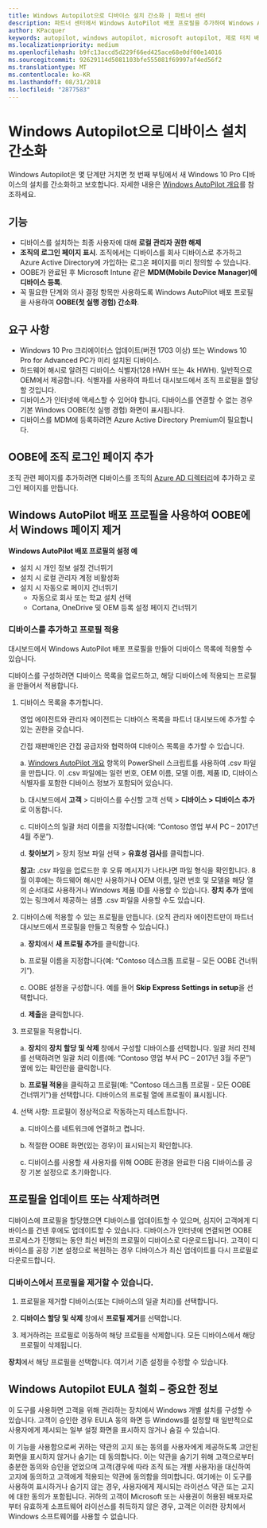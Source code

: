 ```yaml
---
title: Windows Autopilot으로 디바이스 설치 간소화 | 파트너 센터
description: 파트너 센터에서 Windows AutoPilot 배포 프로필을 추가하여 Windows Autopilot으로 간단하게 디바이스 설치
author: KPacquer
keywords: autopilot, windows autopilot, microsoft autopilot, 제로 터치 배포, oobe, 로그인 화면
ms.localizationpriority: medium
ms.openlocfilehash: b9fc13accd5d229f66ed425ace68e0df00e14016
ms.sourcegitcommit: 92629114d5081103bfe555081f69997af4ed56f2
ms.translationtype: MT
ms.contentlocale: ko-KR
ms.lasthandoff: 08/31/2018
ms.locfileid: "2877583"
---
```

# <a name="simplify-device-setup-with-windows-autopilot"></a>Windows Autopilot으로 디바이스 설치 간소화 

Windows Autopilot은 몇 단계만 거치면 첫 번째 부팅에서 새 Windows 10 Pro 디바이스의 설치를 간소화하고 보호합니다. 자세한 내용은 [Windows AutoPilot 개요](https://docs.microsoft.com/windows/deployment/windows-10-auto-pilot)를 참조하세요.

## <a name="features"></a>기능

*  디바이스를 설치하는 최종 사용자에 대해 **로컬 관리자 권한 해제**
*  **조직의 로그인 페이지 표시**. 조직에서는 디바이스를 회사 디바이스로 추가하고 Azure Active Directory에 가입하는 로그온 페이지를 미리 정의할 수 있습니다.
*  OOBE가 완료된 후 Microsoft Intune 같은 **MDM(Mobile Device Manager)에 디바이스 등록**.
*  꼭 필요한 단계와 의사 결정 항목만 사용하도록 Windows AutoPilot 배포 프로필을 사용하여 **OOBE(첫 실행 경험) 간소화**. 

## <a name="requirements"></a>요구 사항

*  Windows 10 Pro 크리에이터스 업데이트(버전 1703 이상) 또는 Windows 10 Pro for Advanced PC가 미리 설치된 디바이스.
*  하드웨어 해시로 알려진 디바이스 식별자(128 HWH 또는 4k HWH). 일반적으로 OEM에서 제공합니다. 식별자를 사용하여 파트너 대시보드에서 조직 프로필을 할당할 것입니다. 
*  디바이스가 인터넷에 액세스할 수 있어야 합니다. 디바이스를 연결할 수 없는 경우 기본 Windows OOBE(첫 실행 경험) 화면이 표시됩니다.
*  디바이스를 MDM에 등록하려면 Azure Active Directory Premium이 필요합니다.

## <a name="add-organization-login-pages-to-oobe"></a>OOBE에 조직 로그인 페이지 추가

조직 관련 페이지를 추가하려면 디바이스를 조직의 [Azure AD 디렉터리](https://go.microsoft.com/fwlink/?linkid=848958)에 추가하고 로그인 페이지를 만듭니다.


## <a name="remove-windows-pages-from-oobe-with-a-windows-autopilot-deployment-profile"></a>Windows AutoPilot 배포 프로필을 사용하여 OOBE에서 Windows 페이지 제거

**Windows AutoPilot 배포 프로필의 설정 예**
*  설치 시 개인 정보 설정 건너뛰기
*  설치 시 로컬 관리자 계정 비활성화
*  설치 시 자동으로 페이지 건너뛰기
   *  자동으로 회사 또는 학교 설치 선택
   *  Cortana, OneDrive 및 OEM 등록 설정 페이지 건너뛰기

### <a name="add-devices-and-apply-a-profile"></a>디바이스를 추가하고 프로필 적용

대시보드에서 Windows AutoPilot 배포 프로필을 만들어 디바이스 목록에 적용할 수 있습니다.

디바이스를 구성하려면 디바이스 목록을 업로드하고, 해당 디바이스에 적용되는 프로필을 만들어서 적용합니다.

1.  디바이스 목록을 추가합니다.

    영업 에이전트와 관리자 에이전트는 디바이스 목록을 파트너 대시보드에 추가할 수 있는 권한을 갖습니다.
    
    간접 재판매인은 간접 공급자와 협력하여 디바이스 목록을 추가할 수 있습니다.

    a.  [Windows AutoPilot 개요](https://docs.microsoft.com/windows/deployment/windows-10-auto-pilot) 항목의 PowerShell 스크립트를 사용하여 .csv 파일을 만듭니다. 이 .csv 파일에는 일련 번호, OEM 이름, 모델 이름, 제품 ID, 디바이스 식별자를 포함한 디바이스 정보가 포함되어 있습니다. 

    b.  대시보드에서 **고객** > 디바이스를 수신할 고객 선택 > **디바이스 > 디바이스 추가**로 이동합니다.

    c.  디바이스의 일괄 처리 이름을 지정합니다(예: “Contoso 영업 부서 PC – 2017년 4월 주문”). 

    d.  **찾아보기** > 장치 정보 파일 선택 > **유효성 검사**를 클릭합니다.

    **참고:** .csv 파일을 업로드한 후 오류 메시지가 나타나면 파일 형식을 확인합니다. 8월 이후에는 하드웨어 해시만 사용하거나 OEM 이름, 일련 번호 및 모델을 해당 열의 순서대로 사용하거나 Windows 제품 ID를 사용할 수 있습니다. **장치 추가** 옆에 있는 링크에서 제공하는 샘플 .csv 파일을 사용할 수도 있습니다.

2.  디바이스에 적용할 수 있는 프로필을 만듭니다. (오직 관리자 에이전트만이 파트너 대시보드에서 프로필을 만들고 적용할 수 있습니다.)

    a.  **장치**에서 **새 프로필 추가**를 클릭합니다.

    b.  프로필 이름을 지정합니다(예: “Contoso 데스크톱 프로필 – 모든 OOBE 건너뛰기”).

    c.  OOBE 설정을 구성합니다. 예를 들어 **Skip Express Settings in setup**을 선택합니다.

    d.  **제출**을 클릭합니다.

3.  프로필을 적용합니다.

    a.  **장치**의 **장치 할당 및 삭제** 창에서 구성할 디바이스를 선택합니다. 일괄 처리 전체를 선택하려면 일괄 처리 이름(예: “Contoso 영업 부서 PC – 2017년 3월 주문”) 옆에 있는 확인란을 클릭합니다.

    b.  **프로필 적용**을 클릭하고 프로필(예: "Contoso 데스크톱 프로필 - 모든 OOBE 건너뛰기")을 선택합니다. 디바이스의 프로필 열에 프로필이 표시됩니다.

4.  선택 사항: 프로필이 정상적으로 작동하는지 테스트합니다.

    a.  디바이스를 네트워크에 연결하고 켭니다.

    b.  적절한 OOBE 화면(있는 경우)이 표시되는지 확인합니다.

    c.  디바이스를 사용할 새 사용자를 위해 OOBE 환경을 완료한 다음 디바이스를 공장 기본 설정으로 초기화합니다.


## <a name="to-update-or-delete-a-profile"></a>프로필을 업데이트 또는 삭제하려면 

디바이스에 프로필을 할당했으면 디바이스를 업데이트할 수 있으며, 심지어 고객에게 디바이스를 건넨 후에도 업데이트할 수 있습니다. 디바이스가 인터넷에 연결되면 OOBE 프로세스가 진행되는 동안 최신 버전의 프로필이 디바이스로 다운로드됩니다. 고객이 디바이스를 공장 기본 설정으로 복원하는 경우 디바이스가 최신 업데이트를 다시 프로필로 다운로드합니다. 

### <a name="you-can-remove-a-profile-from-a-device"></a>디바이스에서 프로필을 제거할 수 있습니다.
1. 프로필을 제거할 디바이스(또는 디바이스의 일괄 처리)를 선택합니다. 

2. **디바이스 할당 및 삭제** 창에서 **프로필 제거**를 선택합니다.

3. 제거하려는 프로필로 이동하여 해당 프로필을 삭제합니다. 모든 디바이스에서 해당 프로필이 삭제됩니다.

**장치**에서 해당 프로필을 선택합니다. 여기서 기존 설정을 수정할 수 있습니다.

## <a name="windows-autopilot-eula-dismissal--important-information"></a>Windows Autopilot EULA 철회 – 중요한 정보

이 도구를 사용하면 고객을 위해 관리하는 장치에서 Windows 개별 설치를 구성할 수 있습니다. 고객이 승인한 경우 EULA 동의 화면 등 Windows를 설정할 때 일반적으로 사용자에게 제시되는 일부 설정 화면을 표시하지 않거나 숨길 수 있습니다. 

이 기능을 사용함으로써 귀하는 약관의 고지 또는 동의를 사용자에게 제공하도록 고안된 화면을 표시하지 않거나 숨기는 데 동의합니다. 이는 약관을 숨기기 위해 고객으로부터 충분한 동의와 승인을 얻었으며 고객(경우에 따라 조직 또는 개별 사용자)을 대신하여 고지에 동의하고 고객에게 적용되는 약관에 동의함을 의미합니다. 여기에는 이 도구를 사용하여 표시하거나 숨기지 않는 경우, 사용자에게 제시되는 라이선스 약관 또는 고지에 대한 동의가 포함됩니다. 귀하의 고객이 Microsoft 또는 사용권이 허용된 배포자로부터 유효하게 소프트웨어 라이선스를 취득하지 않은 경우, 고객은 이러한 장치에서 Windows 소프트웨어를 사용할 수 없습니다.


